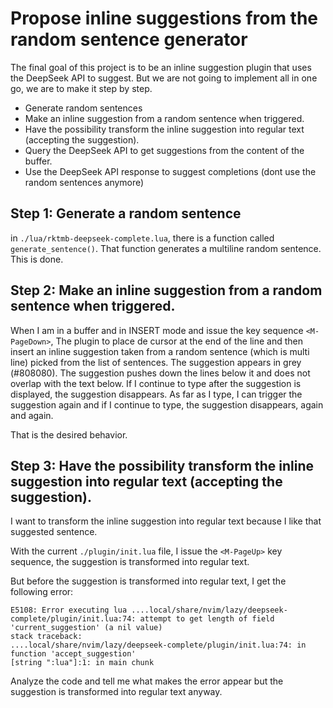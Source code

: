# Propose inline suggestions from the random sentence generator

The final goal of this project is to be an inline suggestion plugin that uses the DeepSeek API to suggest.
But we are not going to implement all in one go, we are to make it step by step.

- Generate random sentences
- Make an inline suggestion from a random sentence when triggered.
- Have the possibility transform the inline suggestion into regular text (accepting the suggestion).
- Query the DeepSeek API to get suggestions from the content of the buffer.
- Use the DeepSeek API response to suggest completions (dont use the random sentences anymore)

## Step 1: Generate a random sentence

in `./lua/rktmb-deepseek-complete.lua`, there is a function called `generate_sentence()`.
That function generates a multiline random sentence.
This is done.

## Step 2: Make an inline  suggestion from a random sentence when triggered.

When I am in a buffer and in INSERT mode and issue the key sequence `<M-PageDown>`,
The plugin to place de cursor at the end of the line and then insert an inline suggestion 
taken from a random sentence (which is multi line) picked from the list of sentences.
The suggestion appears in grey (#808080).
The suggestion pushes down the lines below it and does not overlap with the text below.
If I continue to type after the suggestion is displayed, the suggestion disappears.
As far as I type, I can trigger the suggestion again and if I continue to type, the suggestion disappears, again and again.

That is the desired behavior.

## Step 3: Have the possibility transform the inline suggestion into regular text (accepting the suggestion).

I want to transform the inline suggestion into regular text because I like that suggested sentence.

With the current `./plugin/init.lua` file,
I issue the `<M-PageUp>` key sequence, the suggestion is transformed into regular text.

But before the suggestion is transformed into regular text, I get the following error:

```
E5108: Error executing lua ....local/share/nvim/lazy/deepseek-complete/plugin/init.lua:74: attempt to get length of field 'current_suggestion' (a nil value)
stack traceback:
....local/share/nvim/lazy/deepseek-complete/plugin/init.lua:74: in function 'accept_suggestion'
[string ":lua"]:1: in main chunk
```

Analyze the code and tell me what makes the error appear but the suggestion is transformed into regular text anyway.

